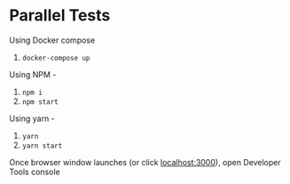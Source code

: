 # Parallel Tests

Using Docker compose

1. `docker-compose up`

Using NPM -

1. `npm i`
1. `npm start`

Using yarn -

1. `yarn`
1. `yarn start`

Once browser window launches (or click [localhost:3000](http://localhost:3000)), open Developer Tools console

